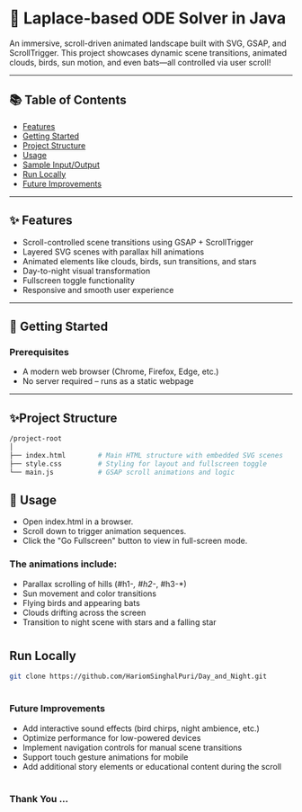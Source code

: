 

# 🧠 Laplace-based ODE Solver in Java

An immersive, scroll-driven animated landscape built with SVG, GSAP, and ScrollTrigger. This project showcases dynamic scene transitions, animated clouds, birds, sun motion, and even bats—all controlled via user scroll!

---

## 📚 Table of Contents
- [Features](#features)
- [Getting Started](#getting-started)
- [Project Structure](#project-structure)
- [Usage](#usage)
- [Sample Input/Output](#sample-inputoutput)
- [Run Locally](#Run-Locally)
- [Future Improvements](#future-improvements)


---

## ✨ Features
- Scroll-controlled scene transitions using GSAP + ScrollTrigger
- Layered SVG scenes with parallax hill animations
- Animated elements like clouds, birds, sun transitions, and stars
- Day-to-night visual transformation
- Fullscreen toggle functionality
- Responsive and smooth user experience

---

## 🚀 Getting Started

### Prerequisites
- A modern web browser (Chrome, Firefox, Edge, etc.)
- No server required – runs as a static webpage

---
## ✨Project Structure

```bash
/project-root
│
├── index.html        # Main HTML structure with embedded SVG scenes
├── style.css         # Styling for layout and fullscreen toggle
└── main.js           # GSAP scroll animations and logic

```


## 🧪 Usage
- Open index.html in a browser.
- Scroll down to trigger animation sequences.
- Click the "Go Fullscreen" button to view in full-screen mode.

### The animations include:
- Parallax scrolling of hills (#h1-*, #h2-*, #h3-*)
- Sun movement and color transitions
- Flying birds and appearing bats
- Clouds drifting across the screen
- Transition to night scene with stars and a falling star

#  

## Run Locally

```bash
git clone https://github.com/HariomSinghalPuri/Day_and_Night.git
```

# 

### Future Improvements
- Add interactive sound effects (bird chirps, night ambience, etc.)
- Optimize performance for low-powered devices
- Implement navigation controls for manual scene transitions
- Support touch gesture animations for mobile
- Add additional story elements or educational content during the scroll

#
#

### Thank You ...
